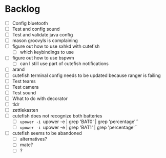 # Backlog

- [ ] Config bluetooth
- [ ] Test and config sound
- [ ] Test and validate java config
- [ ] mason groovyls is complaining
- [ ] figure out how to use sxhkd with cutefish
  - [ ] which keybindings to use
- [ ] figure out how to use bspwm
  - [ ] can I still use part of cutefish notifications
- [ ] arand
- [ ] cutefish terminal config needs to be updated because ranger is failing
- [ ] Test teams
- [ ] Test camera
- [ ] Test sound
- [ ] What to do with decorator
- [ ] tldr
- [ ] zettlekasten
- [ ] cutefish does not recognize both batteries
  - [ ] `upower -i `upower -e | grep 'BAT0' | grep 'percentage'``
  - [ ] `upower -i `upower -e | grep 'BAT1' | grep 'percentage'``
- [ ] cutefish seems to be abandoned
  - [ ] alternatives?
  - [ ] mate?
  - [ ] ?
